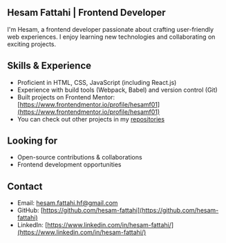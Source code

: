 ## Hesam Fattahi | Frontend Developer

I'm Hesam, a frontend developer passionate about crafting user-friendly web experiences. I enjoy learning new technologies and collaborating on exciting projects.

## Skills & Experience

* Proficient in HTML, CSS, JavaScript (including React.js)
* Experience with build tools (Webpack, Babel) and version control (Git)
* Built projects on Frontend Mentor: [https://www.frontendmentor.io/profile/hesamf01](https://www.frontendmentor.io/profile/hesamf01)
* You can check out other projects in my [repositories](https://github.com/hesam-fattahi?tab=repositories) 

## Looking for

* Open-source contributions & collaborations
* Frontend development opportunities

## Contact

* Email: hesam.fattahi.hf@gmail.com
* GitHub: [https://github.com/hesam-fattahi](https://github.com/hesam-fattahi)
* LinkedIn: [https://www.linkedin.com/in/hesam-fattahi/](https://www.linkedin.com/in/hesam-fattahi/)
